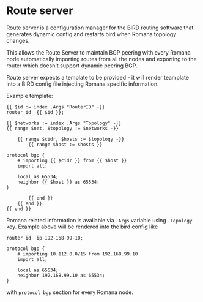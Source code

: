 # Route server

Route server is a configuration manager for the BIRD routing software
that generates dynamic config and restarts bird when Romana topology changes.

This allows the Route Server to maintain BGP peering with every Romana node automatically importing routes from all the nodes and exporting
to the router which doesn't support dynamic peering BGP.

Route server expects a template to be provided - it will render teamplate into a BIRD config file injecting Romana specific information.


Example template:
```
{{ $id := index .Args "RouterID" -}}
router id  {{ $id }};

{{ $networks := index .Args "Topology" -}}
{{ range $net, $topology := $networks -}}

	{{ range $cidr, $hosts := $topology -}}
		{{ range $host := $hosts }}

protocol bgp {
	# importing {{ $cidr }} from {{ $host }}
	import all;

	local as 65534;
	neighbor {{ $host }} as 65534;
}

		{{ end }}
	{{ end }}
{{ end }}
```

Romana related information is available via `.Args` variable using `.Topology` key.
Example above will be rendered into the bird config like

```
router id  ip-192-168-99-10;

protocol bgp {
	# importing 10.112.0.0/15 from 192.168.99.10
	import all;

	local as 65534;
	neighbor 192.168.99.10 as 65534;
}
```

with `protocol bgp` section for every Romana node.
